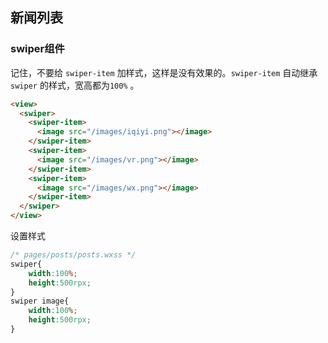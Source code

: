 ## 新闻列表

### swiper组件

记住，不要给 `swiper-item` 加样式，这样是没有效果的。`swiper-item` 自动继承 `swiper` 的样式，宽高都为`100%` 。

```html
<view>
  <swiper>
    <swiper-item>
      <image src="/images/iqiyi.png"></image>
    </swiper-item>
    <swiper-item>
      <image src="/images/vr.png"></image>
    </swiper-item>
    <swiper-item>
      <image src="/images/wx.png"></image>
    </swiper-item>
  </swiper>
</view>
```

设置样式

```css
/* pages/posts/posts.wxss */
swiper{
    width:100%;
    height:500rpx;
}
swiper image{
    width:100%;
    height:500rpx; 
}
```

